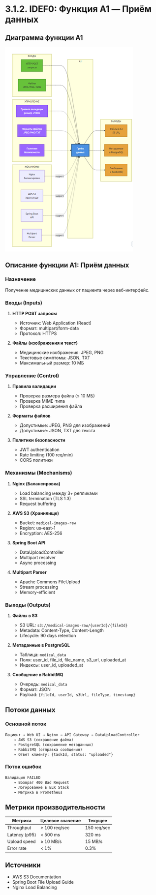# 3.1.2. IDEF0: Функция A1 — Приём данных

## Диаграмма функции A1

![Диаграмма](../img/diagrams/idef0-a1.png)

## Описание функции A1: Приём данных

### Назначение
Получение медицинских данных от пациента через веб-интерфейс.

### Входы (Inputs)
1. **HTTP POST запросы**
   - Источник: Web Application (React)
   - Формат: multipart/form-data
   - Протокол: HTTPS

2. **Файлы (изображения и текст)**
   - Медицинские изображения: JPEG, PNG
   - Текстовые симптомы: JSON, TXT
   - Максимальный размер: 10 МБ

### Управление (Control)
1. **Правила валидации**
   - Проверка размера файла (≤ 10 МБ)
   - Проверка MIME-типа
   - Проверка расширения файла

2. **Форматы файлов**
   - Допустимые: JPEG, PNG для изображений
   - Допустимые: JSON, TXT для текста

3. **Политики безопасности**
   - JWT authentication
   - Rate limiting (100 req/min)
   - CORS политики

### Механизмы (Mechanisms)
1. **Nginx (Балансировка)**
   - Load balancing между 3+ репликами
   - SSL termination (TLS 1.3)
   - Request buffering

2. **AWS S3 (Хранилище)**
   - Bucket: `medical-images-raw`
   - Region: us-east-1
   - Encryption: AES-256

3. **Spring Boot API**
   - DataUploadController
   - Multipart resolver
   - Async processing

4. **Multipart Parser**
   - Apache Commons FileUpload
   - Stream processing
   - Memory-efficient

### Выходы (Outputs)
1. **Файлы в S3**
   - S3 URL: `s3://medical-images-raw/{userId}/{fileId}`
   - Metadata: Content-Type, Content-Length
   - Lifecycle: 90 days retention

2. **Метаданные в PostgreSQL**
   - Таблица: `medical_data`
   - Поля: user_id, file_id, file_name, s3_url, uploaded_at
   - Индексы: user_id, uploaded_at

3. **Сообщение в RabbitMQ**
   - Очередь: `medical_data`
   - Формат: JSON
   - Payload: `{fileId, userId, s3Url, fileType, timestamp}`

## Потоки данных

### Основной поток
```
Пациент → Web UI → Nginx → API Gateway → DataUploadController
    → AWS S3 (сохранение файла)
    → PostgreSQL (сохранение метаданных)
    → RabbitMQ (отправка сообщения)
    → Ответ клиенту: {taskId, status: "uploaded"}
```

### Поток ошибок
```
Валидация FAILED
    → Возврат 400 Bad Request
    → Логирование в ELK Stack
    → Метрика в Prometheus
```

## Метрики производительности

| Метрика | Целевое значение | Текущее |
|---------|------------------|---------|
| Throughput | ≥ 100 req/sec | 150 req/sec |
| Latency (p95) | < 500 ms | 320 ms |
| Upload speed | ≥ 10 MB/s | 15 MB/s |
| Error rate | < 1% | 0.3% |

## Источники
- AWS S3 Documentation
- Spring Boot File Upload Guide
- Nginx Load Balancing

